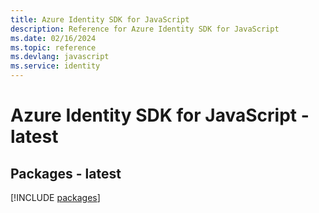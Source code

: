 ```yaml
---
title: Azure Identity SDK for JavaScript
description: Reference for Azure Identity SDK for JavaScript
ms.date: 02/16/2024
ms.topic: reference
ms.devlang: javascript
ms.service: identity
---
```

# Azure Identity SDK for JavaScript - latest
## Packages - latest
[!INCLUDE [packages](identity-index.md)]